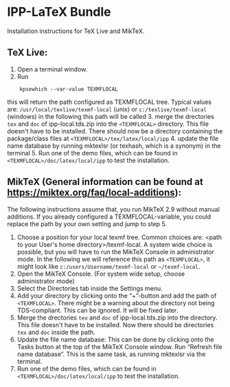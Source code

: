 # IPP-LaTeX Bundle
Installation instructions for  TeX Live and MikTeX. 

## TeX Live:
1. Open a terminal window.
2. Run
```
	kpsewhich --var-value TEXMFLOCAL
```
this will return the path configured as TEXMFLOCAL tree.
Typical values are:
`/usr/local/texlive/texmf-local` (unix) or `c:/texlive/texmf-local` (windows)
in the following this path will be called <TEXMFLOCAL>
3. merge the drectories `tex` and `doc` of ipp-local.tds.zip into the `<TEXMFLOCAL>` directory. This file doesn't have to be installed. There should now be a directory containing the package/class files at `<TEXMFLOCAL>/tex/latex/local/ipp`
4. update the file name database by running mktexlsr (or texhash, which is a synonym) in the terminal
5.  Run one of the demo files, which can be found in `<TEXMFLOCAL>/doc/latex/local/ipp` to test the installation.


## MikTeX (General information can be found at https://miktex.org/faq/local-additions):
The following instructions assume that, you run MikTeX 2.9 without manual additions. If you already configured a TEXMFLOCAL-variable, you could replace the <TEXMFLOCAL> path by your own setting and jump to step 5.

1. Choose a position for your local texmf tree. Common choices are: <path to your User's home directory>/texmf-local. A system wide choice is possible, but you will have to run the MikTeX Console in administrator mode. In the following we will reference this path as `<TEXMFLOCAL>`, it might look like `c:/users/Username/texmf-local` or `~/texmf-local`.
2. Open the MikTeX Console. (For system wide setup, choose administrator mode)
3. Select the Directories tab inside the Settings menu.
4. Add your directory by clicking onto the “+”-button and add the path of `<TEXMFLOCAL>`. There might be a warning about the directory not being TDS-compliant. This can be ignored. It will be fixed later.
5. Merge the drectories `tex` and `doc` of ipp-local.tds.zip into the <TEXMFLOCAL> directory. This file doesn't have to be installed.
  Now there should be directories `tex` and `doc` inside the <TEXMFLOCAL> path.
6. Update the file name database: This can be done by clicking onto the Tasks button at the top of the MikTeX Console window. Run “Refresh file name database”. This is the same task, as running mktexlsr via the terminal.
7. Run one of the demo files, which can be found in `<TEXMFLOCAL>/doc/latex/local/ipp` to test the installation.
